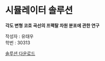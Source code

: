 # 시뮬레이터 솔루션

**각도 변형 코흐 곡선의 프랙탈 차원 분포에 관한 연구**   
      
작성자 : 유태우     
학번 : 30313      

<a href="https://drive.google.com/uc?export=download&id=16krmGbqG_z2GMd14Zw-v5uy4IpcgAwBo">솔루션 다운로드</a>
